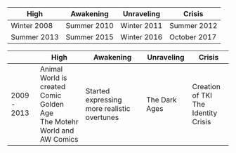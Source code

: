 |High|Awakening|Unraveling|Crisis|
|---|---|---|---|
Winter 2008 | Summer 2010 | Winter 2011 | Summer 2012
Summer 2013 | Summer 2015 | Winter 2016 | October 2017 







||High|Awakening|Unraveling|Crisis
|---|---|---|---|---|
2009 - 2013 | Animal World is created<br/>Comic Golden Age<br/>The Motehr World and AW Comics | Started expressing more realistic overtunes | The Dark Ages | Creation of TKI<br/>The Identity Crisis 
